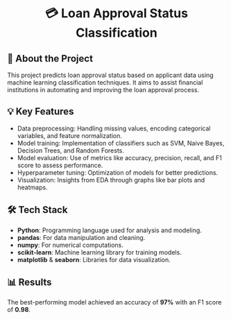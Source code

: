 <h1 align="center">💳 Loan Approval Status Classification</h1>

<h2>📌 About the Project</h2>
<p>
This project predicts loan approval status based on applicant data using machine learning classification techniques. It aims to assist financial institutions in automating and improving the loan approval process.
</p>

<h2>💡 Key Features</h2>
<ul>
  <li>Data preprocessing: Handling missing values, encoding categorical variables, and feature normalization.</li>
  <li>Model training: Implementation of classifiers such as SVM, Naive Bayes, Decision Trees, and Random Forests.</li>
  <li>Model evaluation: Use of metrics like accuracy, precision, recall, and F1 score to assess performance.</li>
  <li>Hyperparameter tuning: Optimization of models for better predictions.</li>
  <li>Visualization: Insights from EDA through graphs like bar plots and heatmaps.</li>
</ul>
<h2>🛠️ Tech Stack</h2>
<ul>
  <li><strong>Python</strong>: Programming language used for analysis and modeling.</li>
  <li><strong>pandas</strong>: For data manipulation and cleaning.</li>
  <li><strong>numpy</strong>: For numerical computations.</li>
  <li><strong>scikit-learn</strong>: Machine learning library for training models.</li>
  <li><strong>matplotlib</strong> & <strong>seaborn</strong>: Libraries for data visualization.</li>
</ul>

<h2>📊 Results</h2>
<p>
The best-performing model achieved an accuracy of <strong>97%</strong> with an F1 score of <strong>0.98</strong>.
</p>

